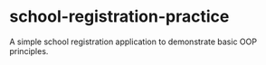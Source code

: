 # school-registration-practice

A simple school registration application to demonstrate basic OOP principles.
